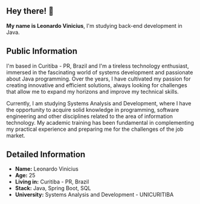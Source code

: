## Hey there! 👋

**My name is Leonardo Vinicius**, I'm studying back-end development in Java.

## Public Information

I'm based in Curitiba - PR, Brazil and I'm a tireless technology enthusiast, immersed in the fascinating world of systems development and passionate about Java programming. Over the years, I have cultivated my passion for creating innovative and efficient solutions, always looking for challenges that allow me to expand my horizons and improve my technical skills.

Currently, I am studying Systems Analysis and Development, where I have the opportunity to acquire solid knowledge in programming, software engineering and other disciplines related to the area of ​​information technology. My academic training has been fundamental in complementing my practical experience and preparing me for the challenges of the job market.

## Detailed Information

* **Name:** Leonardo Vinicius
* **Age:** 25
* **Living in:** Curitiba - PR, Brazil
* **Stack:** Java, Spring Boot, SQL
* **University:** Systems Analysis and Development - UNICURITIBA
